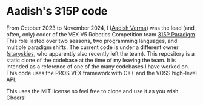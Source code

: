 # Aadish's 315P code

From October 2023 to November 2024, I ([Aadish Verma](https://aadishv.github.io)) was the lead (and, often, only) coder of the VEX V5 Robotics Competition team [315P Paradigm](https://www.robotevents.com/teams/V5RC/315P). This role lasted over two seasons, two programming languages, and multiple paradigm shifts. The current code is under a different owner ([staryskies](https://github.com/staryskies), who apparently also recently left the team). This repository is a static clone of the codebase at the time of my leaving the team. It is intended as a reference of one of the many codebases I have worked on. This code uses the PROS VEX framework with C++ and the VOSS high-level API.

This uses the MIT license so feel free to clone and use it as you wish. Cheers!
